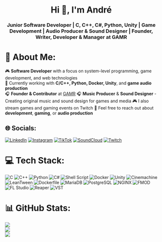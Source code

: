 <h1 align="center">Hi 👋, I'm André</h1>
<h3 align="center">Junior Software Developer | C, C++, C#, Python, Unity | Game Development | Audio Producer & Sound Designer | Founder, Writer, Developer & Manager at GAMR</h3>

# 💫 About Me:
🎮 **Software Developer** with a focus on system-level programming, game development, and web technologies  
🌱 Currently working with **C/C++, Python, Docker, Unity**, and **game audio production**  
🎧 **Founder & Contributor** at [GAMR](https://gamreviews.wixsite.com/gamrreviews)
🎧 **Music Producer** & **Sound Designer** - Creating original music and sound design for games and media
🎮 I also stream games and gaming events on Twitch
💬 Feel free to reach out about **development**, **gaming**, or **audio production**  


## 🌐 Socials:
[![LinkedIn](https://img.shields.io/badge/LinkedIn-%230077B5.svg?logo=linkedin&logoColor=white)](https://www.linkedin.com/in/andremvsramos/) [![Instagram](https://img.shields.io/badge/Instagram-%23E4405F.svg?logo=instagram&logoColor=white)](https://www.instagram.com/crazyhound.778/) [![TikTok](https://img.shields.io/badge/TikTok-%23000000.svg?logo=tiktok&logoColor=white)](https://www.tiktok.com/@crazyhound778) [![SoundCloud](https://img.shields.io/badge/SoundCloud-%23FF5500.svg?logo=soundcloud&logoColor=white)](https://soundcloud.com/doki_productions) [![Twitch](https://img.shields.io/badge/Twitch-%239146FF.svg?logo=twitch&logoColor=white)](https://www.twitch.tv/crazyhound778)

# 💻 Tech Stack:
![C](https://img.shields.io/badge/c-%2300599C.svg?style=for-the-badge&logo=c&logoColor=white) ![C++](https://img.shields.io/badge/c++-%2300599C.svg?style=for-the-badge&logo=c%2B%2B&logoColor=white) ![Python](https://img.shields.io/badge/python-3670A0?style=for-the-badge&logo=python&logoColor=ffdd54) ![C#](https://img.shields.io/badge/c%23-%23239120.svg?style=for-the-badge&logo=csharp&logoColor=white) ![Shell Script](https://img.shields.io/badge/shell_script-%23121011.svg?style=for-the-badge&logo=gnu-bash&logoColor=white) ![Docker](https://img.shields.io/badge/docker-%23121011.svg?style=for-the-badge&logo=docker&logoColor=light_blue) ![Unity](https://img.shields.io/badge/unity-%23000000.svg?style=for-the-badge&logo=unity&logoColor=white) ![Cinemachine](https://img.shields.io/badge/Cinemachine-%23000000.svg?style=for-the-badge&logo=unity&logoColor=white) ![LeanTween](https://img.shields.io/badge/LeanTween-%23FF7A00.svg?style=for-the-badge&logo=unity&logoColor=white) ![Dockerfile](https://img.shields.io/badge/dockerfile-%23121011.svg?style=for-the-badge&logo=docker&logoColor=light_blue) ![MariaDB](https://img.shields.io/badge/mariadb-%23316192.svg?style=for-the-badge&logo=mariadb&logoColor=white) ![PostgreSQL](https://img.shields.io/badge/PostgreSQL-%23316192.svg?style=for-the-badge&logo=postgresql&logoColor=white) ![NGINX](https://img.shields.io/badge/nginx-%23316192.svg?style=for-the-badge&logo=nginx&logoColor=white) ![FMOD](https://img.shields.io/badge/FMOD-%23000000.svg?style=for-the-badge&logo=fmod&logoColor=white) ![FL Studio](https://img.shields.io/badge/FL_Studio-%23000000.svg?style=for-the-badge&logo=flstudio&logoColor=white) ![Reaper](https://img.shields.io/badge/Reaper-%23000000.svg?style=for-the-badge&logo=reaper&logoColor=white) ![VST](https://img.shields.io/badge/VST-%23000000.svg?style=for-the-badge&logo=audacity&logoColor=white)


# 📊 GitHub Stats:
![](https://github-readme-stats.vercel.app/api?username=andremvsramos&theme=onedark&hide_border=false&include_all_commits=true&count_private=true)<br/>
![](https://github-readme-streak-stats.herokuapp.com/?user=andremvsramos&theme=onedark&hide_border=false)<br/>
![](https://github-readme-stats.vercel.app/api/top-langs/?username=andremvsramos&theme=onedark&hide_border=false&include_all_commits=true&count_private=true&layout=compact)
